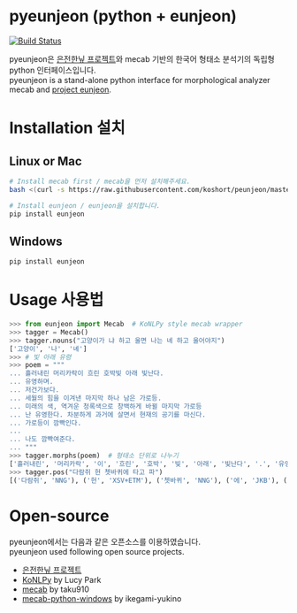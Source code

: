 # pyeunjeon (python + eunjeon)

[![Build Status](https://travis-ci.org/koshort/pyeunjeon.svg?branch=master)](https://travis-ci.org/koshort/pyeunjeon)  

pyeunjeon은 [은전한닢 프로젝트](http://eunjeon.blogspot.kr/)와 mecab 기반의 한국어 형태소 분석기의 독립형 python 인터페이스입니다.  
pyeunjeon is a stand-alone python interface for morphological analyzer mecab and [project eunjeon](http://eunjeon.blogspot.kr/).

# Installation 설치

## Linux or Mac

```bash
# Install mecab first / mecab을 먼저 설치해주세요.
bash <(curl -s https://raw.githubusercontent.com/koshort/peunjeon/master/scripts/mecab.sh)

# Install eunjeon / eunjeon을 설치합니다.
pip install eunjeon
```

## Windows

```bash
pip install eunjeon
```

# Usage 사용법
```python
>>> from eunjeon import Mecab  # KoNLPy style mecab wrapper
>>> tagger = Mecab() 
>>> tagger.nouns("고양이가 냐 하고 울면 나는 녜 하고 울어야지")
['고양이', '나', '녜']
>>> # 빛 아래 유령
>>> poem = """
... 흘러내린 머리카락이 흐린 호박빛 아래 빛난다.
... 유영하며.
... 저건가보다.
... 세월의 힘을 이겨낸 마지막 하나 남은 가로등.
... 미래의 색, 역겨운 청록색으로 창백하게 바뀔 마지막 가로등
... 난 유영한다. 차분하게 과거에 살면서 현재의 공기를 마신다.
... 가로등이 깜빡인다.
...
... 나도 깜빡여준다.
... """
>>> tagger.morphs(poem)  # 형태소 단위로 나누기
['흘러내린', '머리카락', '이', '흐린', '호박', '빛', '아래', '빛난다', '.', '유영', '하', '며', '.', '저건가', '보', '다', '.', '세월', '의', '힘', '을', '이겨', '낸', '마지막', '하나', '남', '은', '가로등', '.', '미래', '의', '색', ',', ' 역겨운', '청록색', '으로', '창백', '하', '게', '바뀔', '마지막', '가로등', '난', '유영', '한다', '.', '차분', '하', '게', '과거', '에', '살', '면서', '현재', '의', '공기', '를', '마신다', '.', '가로등', '이', '깜빡인다', '.', '나', '도', ' 깜빡', '여', '준다', '.']
>>> tagger.pos("다람쥐 헌 쳇바퀴에 타고 파")
[('다람쥐', 'NNG'), ('헌', 'XSV+ETM'), ('쳇바퀴', 'NNG'), ('에', 'JKB'), ('타', 'VV'), ('고', 'EC'), ('파', 'VX+EC')]
```

# Open-source

pyeunjeon에서는 다음과 같은 오픈소스를 이용하였습니다.  
pyeunjeon used following open source projects.

* [은전한닢 프로젝트](http://eunjeon.blogspot.kr/)  
* [KoNLPy](http://konlpy.org) by Lucy Park  
* [mecab](https://github.com/taku910/mecab) by taku910  
* [mecab-python-windows](https://github.com/ikegami-yukino/mecab/releases) by ikegami-yukino  

